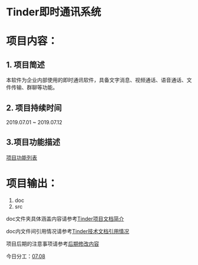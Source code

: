 # Tinder即时通讯系统

# 项目内容：

## 1. 项目简述
本软件为企业内部使用的即时通讯软件，具备文字消息、视频通话、语音通话、文件传输、群聊等功能。

## 2. 项目持续时间
2019.07.01 ~ 2019.07.12

## 3.项目功能描述
[项目功能列表](dev_doc/Management/功能需求描述.md)

# 项目输出：
1. doc
2. src

doc文件夹具体涵盖内容请参考[Tinder项目文档简介](dev_doc/Management/文件结构.txt)

doc内文件间引用情况请参考[Tinder技术文档引用情况](dev_doc/Management/文件引用.txt)

项目后期的注意事项请参考[后期修改内容](dev_doc/Management/注意事项.txt)

今日分工：[07.08](dev_doc/Management/分工情况/分工情况--20190708.md)
